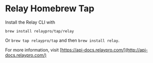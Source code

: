 # Relay Homebrew Tap

Install the Relay CLI with

```
brew install relaypro/tap/relay
```

Or `brew tap relaypro/tap` and then `brew install relay`.

For more information, visit [https://api-docs.relaypro.com/](http://api-docs.relaypro.com/)
